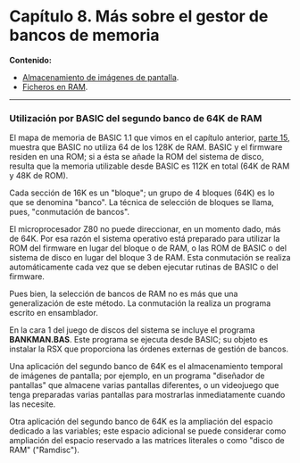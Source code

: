 # Capítulo 8. Más sobre el gestor de bancos de memoria


**Contenido:**

* [Almacenamiento de imágenes de pantalla](8.01.-Almacenamiento-de-imágenes-de-pantalla.md).
* [Ficheros en RAM](8.02.-Ficheros-en-RAM.md).

***

### Utilización por BASIC del segundo banco de 64K de RAM

El mapa de memoria de BASIC 1.1 que vimos en el capítulo anterior, [parte 15](7.15.-Memoria.md), muestra que BASIC no utiliza 64 de los 128K de RAM. BASIC y el firmware residen en una ROM; si a ésta se añade la ROM del sistema de disco, resulta que la memoria utilizable desde BASIC es 112K en total (64K de RAM y 48K de ROM).

Cada sección de 16K es un "bloque"; un grupo de 4 bloques (64K) es lo que se denomina "banco". La técnica de selección de bloques se llama, pues, "conmutación de bancos".

El microprocesador Z80 no puede direccionar, en un momento dado, más de 64K. Por esa razón el sistema operativo está preparado para utilizar la ROM del firmware en lugar del bloque o de RAM, o las ROM de BASIC o del sistema de disco en lugar del bloque 3 de RAM. Esta conmutación se realiza automáticamente cada vez que se deben ejecutar rutinas de BASIC o del firmware.

Pues bien, la selección de bancos de RAM no es más que una generalización de este método. La conmutación la realiza un programa escrito en ensamblador.

En la cara 1 del juego de discos del sistema se incluye el programa **BANKMAN.BAS**. Este programa se ejecuta desde BASIC; su objeto es instalar la RSX que proporciona las órdenes externas de gestión de bancos.

Una aplicación del segundo banco de 64K es el almacenamiento temporal de imágenes de pantalla; por ejemplo, en un programa "diseñador de pantallas" que almacene varias pantallas diferentes, o un videojuego que tenga preparadas varias pantallas para mostrarlas inmediatamente cuando las necesite. 

Otra aplicación del segundo banco de 64K es la ampliación del espacio dedicado a las variables; este espacio adicional se puede considerar como ampliación del espacio reservado a las matrices literales o como "disco de RAM" ("Ramdisc"). 

